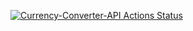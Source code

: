 [![Currency-Converter-API Actions Status](https://github.com/morlimoore/currency_converter_api/workflows/Currency-Converter-API/badge.svg)](https://github.com/morlimoore/currency_converter_api/actions)